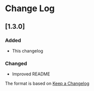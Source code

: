 # Change Log

## [1.3.0]
### Added
- This changelog

### Changed
- Improved README

The format is based on [Keep a Changelog](http://keepachangelog.com/)
